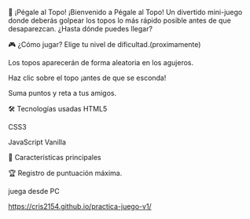 
🎯 ¡Pégale al Topo!
¡Bienvenido a Pégale al Topo!
Un divertido mini-juego donde deberás golpear los topos lo más rápido posible antes de que desaparezcan.
¿Hasta dónde puedes llegar?

🎮 ¿Cómo jugar?
Elige tu nivel de dificultad.(proximamente)

Los topos aparecerán de forma aleatoria en los agujeros.

Haz clic sobre el topo ¡antes de que se esconda!

Suma puntos y reta a tus amigos.

🛠️ Tecnologías usadas
HTML5

CSS3

JavaScript Vanilla


🚀 Características principales


🏆 Registro de puntuación máxima.


 juega desde PC 

https://cris2154.github.io/practica-juego-v1/

